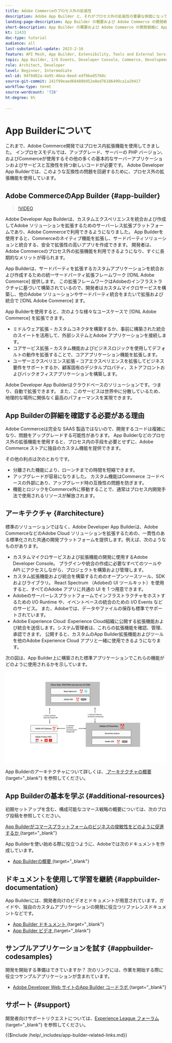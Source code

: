 ```yaml
---
title: Adobe Commerceのプロセス外の拡張性
description: Adobe App Builder と、それがプロセス外の拡張性の重要な側面になっている理由について説明します。
landing-page-description: App Builder の概要および Adobe Commerce の開発戦略に App Builder がどのように役立つかを説明します。
short-description: App Builder の概要および Adobe Commerce の開発戦略に App Builder がどのように役立つかを説明します。
kt: 11433
doc-type: tutorial
audience: all
last-substantial-update: 2023-2-16
feature: API Mesh, App Builder, Extensibility, Tools and External Services, Backend Development
topic: App Builder, I/O Events, Developer Console, Commerce, Development, Integrations
role: Architect, Developer
level: Beginner, Intermediate
exl-id: 94f8d82a-4a95-46ea-8eed-edf9bed5760c
source-git-commit: 241f99eaed68488b952e8ed76186499ca1a20417
workflow-type: tm+mt
source-wordcount: '728'
ht-degree: 6%

---
```


# App Builderについて

これまで、Adobe Commerce開発ではプロセス内拡張機能を使用してきました。 インプロセスモデルでは、アップグレード、サーバーの PHP バージョン、およびCommerceが使用するその他の多くの基本的なサーバーアプリケーションおよびサービスと互換性を持つ新しいコードが必要です。 Adobe Developer App Builderでは、このような互換性の問題を回避するために、プロセス外の拡張機能を使用しています。

## Adobe CommerceのApp Builder {#app-builder}

>[!VIDEO](https://video.tv.adobe.com/v/3412839?quality=12&learn=on)

Adobe Developer App Builderは、カスタムエクスペリエンスを統合および作成してAdobe ソリューションを拡張するためのサーバーレス拡張プラットフォームであり、Adobe Commerceで利用できるようになりました。 App Builderを使用すると、Commerceのネイティブ機能を拡張し、サードパーティソリューションと統合する、安全で拡張性の高いアプリを作成できます。 開発者は、Adobe Commerceのプロセス外の拡張機能を利用できるようになり、すぐに長期的なメリットが得られます。

App Builderは、サードパーティを拡張するカスタムアプリケーションを統合および作成するための統一サードパーティ拡張フレームワーク [!DNL Adobe Commerce] 提供します。 この拡張フレームワークはAdobeのインフラストラクチャに基づいて構築されているので、開発者はカスタムマイクロサービスを構築し、他のAdobe ソリューションやサードパーティ統合をまたいで拡張および統合で [!DNL Adobe Commerce] ます。

App Builderを使用すると、次のような様々なユースケースで [!DNL Adobe Commerce] を拡張できます。

* ミドルウェア拡張 – カスタムコネクタを構築するか、事前に構築された統合のスイートを活用して、外部システムとAdobe アプリケーションを接続します。
* コアサービス拡張 – カスタム機能およびビジネスロジックを使用してデフォルトの動作を拡張することで、コアアプリケーション機能を拡張します。
* ユーザーエクスペリエンス拡張 – コアエクスペリエンスを拡張してビジネス要件をサポートするか、顧客固有のデジタルプロパティ、ストアフロントおよびバックオフィスアプリケーションを構築します。

Adobe Developer App Builderはクラウドベースのソリューションです。つまり、自動で拡張できます。 また、このサービスは世界中に分散しているため、地理的な場所に関係なく最高のパフォーマンスを実現できます。

## App Builderの詳細を確認する必要がある理由

Adobe Commerceは完全な SAAS 製品ではないので、開発するコードは複雑になり、問題をアップグレードする可能性があります。 App Builderなどのプロセス外の拡張機能を使用すると、プロセス内の手段を必要とせずに、Adobe Commerce ストアに独自のカスタム機能を提供できます。

その他の利点は次のとおりです。

* 分離された機能により、ローンチまでの時間を短縮できます。
* アップグレードが容易になりました。 カスタム機能はCommerce コードベースの外部にあり、アップグレード時の互換性の問題を防ぎます。
* 機能とロジックをCommerce外に移動することで、通常はプロセス内開発手法で使用されるリソースが解放されます。

## アーキテクチャ {#architecture}

標準のソリューションではなく、Adobe Developer App Builderは、Adobe CommerceなどのAdobe Cloud ソリューションを拡張するための、一貫性のある標準化された共通の開発プラットフォームを提供します。例えば、次のようなものがあります。

* カスタムマイクロサービスおよび拡張機能の開発に使用するAdobe Developer Console。 プラグインや統合の作成に必要なすべてのツールや API にアクセスしながら、プロジェクトを構築および管理します。
* カスタム拡張機能および統合を構築するためのオープンソースツール、SDK およびライブラリ。 React Spectrum （Adobeの UI ツールキット）を使用すると、すべてのAdobe アプリに共通の UI を 1 つ用意できます。
* Adobeのサーバーレスプラットフォームでインフラストラクチャをホストするための I/O Runtime や、イベントベースの統合のための I/O Events などのサービス。 また、Adobeでは、データやファイルの保存も標準でサポートされています。
* Adobe Experience Cloud :Experience Cloud組織に公開する拡張機能および統合を送信します。システム管理者は、これらの拡張機能を確認、管理、承認できます。 公開すると、カスタムのApp Builder拡張機能およびツールを他のAdobe Experience Cloud アプリと一緒に使用できるようになります。

次の図は、App Builder上に構築された標準アプリケーションでこれらの機能がどのように使用されるかを示しています。

![ アーキテクチャ ](/help/assets/app-builder/app-builder-architecture.jpeg)

App Builderのアーキテクチャについて詳しくは、[ アーキテクチャの概要 ](https://developer.adobe.com/app-builder/docs/guides/){target="_blank"} を参照してください。

## App Builderの基本を学ぶ {#additional-resources}

初期セットアップを含む、構成可能なコマース戦略の概要については、次のブログ投稿を参照してください。

[App Builderがコマースプラットフォームのビジネスの俊敏性をどのように促進するか ](https://business.adobe.com/blog/how-to/how-app-builder-helps-you-implement-a-composable-commerce-strategy){target="_blank"}

App Builderを使い始める際に役立つように、Adobeでは次のドキュメントを作成しています。

* [App Builderの概要 ](https://developer.adobe.com/app-builder/docs/getting_started/){target="_blank"}

## ドキュメントを使用して学習を継続 {#appbuilder-documentation}

App Builderには、開発者向けのビデオとドキュメントが用意されています。ガイドや、独自のカスタムアプリケーションの開発に役立つリファレンスドキュメントなどです。

* [App Builder ドキュメント ](https://developer.adobe.com/app-builder/docs/overview/){target="_blank"}
* [App Builder ビデオ ](https://www.youtube.com/playlist?list=PLcVEYUqU7VRfDij-Jbjyw8S8EzW073F_o){target="_blank"}

## サンプルアプリケーションを試す {#appbuilder-codesamples}

開発を開始する準備はできていますか？ 次のリンクには、作業を開始する際に役立つサンプルアプリケーションが含まれています。

* [Adobe Developer Web サイトのApp Builder コードラボ ](https://developer.adobe.com/app-builder/docs/resources/){target="_blank"}

## サポート {#support}

開発者向けサポートリクエストについては、[Experience League フォーラム ](https://experienceleaguecommunities.adobe.com/t5/app-builder/ct-p/project-firefly){target="_blank"} を参照してください。

{{$include /help/_includes/app-builder-related-links.md}}
